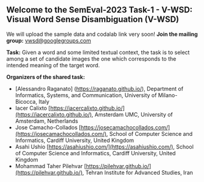 ## Welcome to the SemEval-2023 Task-1 - V-WSD: Visual Word Sense Disambiguation (V-WSD)

We will upload the sample data and codalab link very soon!
**Join the mailing group:** [vwsd@googlegroups.com](vwsd@googlegroups.com)

**Task:** Given a word and some limited textual context, the task is to select among a set of candidate images the one which corresponds to the intended meaning of the target word.


**Organizers of the shared task:**

- [Alessandro Raganato]
(https://raganato.github.io/), 
Department of Informatics, Systems, and Communication, University of Milano-Bicocca, Italy
- Iacer Calixto
[https://iacercalixto.github.io/](https://iacercalixto.github.io/), 
Amsterdam UMC, University of Amsterdam, Netherlands
- Jose Camacho-Collados
[https://josecamachocollados.com/](https://josecamachocollados.com/), 
School of Computer Science and Informatics, Cardiff University, United Kingdom
- Asahi Ushio
[https://asahiushio.com/](https://asahiushio.com/), 
School of Computer Science and Informatics, Cardiff University, United Kingdom
- Mohammad Taher Pilehvar
[https://pilehvar.github.io/](https://pilehvar.github.io/), 
Tehran Institute for Advanced Studies, Iran

